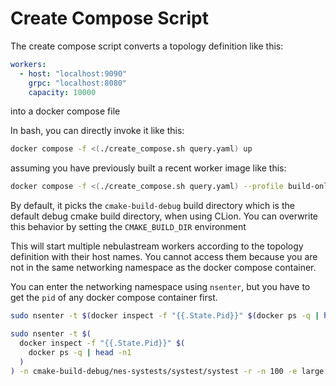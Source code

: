 # Create Compose Script

The create compose script converts a topology definition like this:

```yaml
workers:
  - host: "localhost:9090"
    grpc: "localhost:8080"
    capacity: 10000
```

into a docker compose file

In bash, you can directly invoke it like this:

```bash 
docker compose -f <(./create_compose.sh query.yaml) up
```

assuming you have previously built a recent worker image like this:

```bash 
docker compose -f <(./create_compose.sh query.yaml) --profile build-only build
```

By default, it picks the `cmake-build-debug` build directory which is the default debug cmake build directory, when
using CLion.
You can overwrite this behavior by setting the `CMAKE_BUILD_DIR` environment

This will start multiple nebulastream workers according to the topology definition with their host names.
You cannot access them because you are not in the same networking namespace as the docker compose container.

You can enter the networking namespace using `nsenter`, but you have to get the `pid` of any docker compose container
first.

```bash 
sudo nsenter -t $(docker inspect -f "{{.State.Pid}}" $(docker ps -q | head -n1)) <your-command>
```

```bash
sudo nsenter -t $(
  docker inspect -f "{{.State.Pid}}" $(
    docker ps -q | head -n1
  )
) -n cmake-build-debug/nes-systests/systest/systest -r -n 100 -e large --clusterConfig=nes-systests/configs/topologies/single-node.yaml
```

